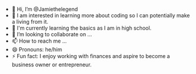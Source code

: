 - 👋 Hi, I’m @Jamiethelegend
- 👀 I am interested in learning more about coding so I can potentially make a living from it.
- 🌱 I'm currently learning the basics as I am in high school.
- 💞️ I’m looking to collaborate on ...
- 📫 How to reach me ...
- 😄 Pronouns: he/him
- ⚡ Fun fact: I enjoy working with finances and aspire to become a business owner or entrepreneur.


<!---
Jamiethelegend/Jamiethelegend is a ✨ special ✨ repository because its `README.md` (this file) appears on your GitHub profile.
You can click the Preview link to take a look at your changes.
--->
